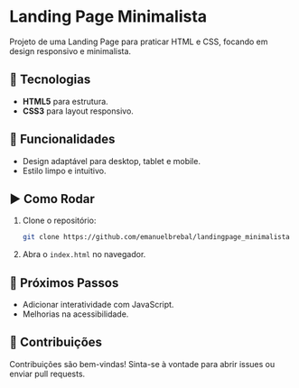 # Landing Page Minimalista

Projeto de uma Landing Page para praticar HTML e CSS, focando em design responsivo e minimalista.

## 🚀 Tecnologias

- **HTML5** para estrutura.
- **CSS3** para layout responsivo.

## 📐 Funcionalidades

- Design adaptável para desktop, tablet e mobile.
- Estilo limpo e intuitivo.

## ▶️ Como Rodar

1. Clone o repositório:
   ```bash
   git clone https://github.com/emanuelbrebal/landingpage_minimalista
   ```
2. Abra o `index.html` no navegador.

## 🎯 Próximos Passos

- Adicionar interatividade com JavaScript.
- Melhorias na acessibilidade.

## 🤝 Contribuições

Contribuições são bem-vindas! Sinta-se à vontade para abrir issues ou enviar pull requests.

